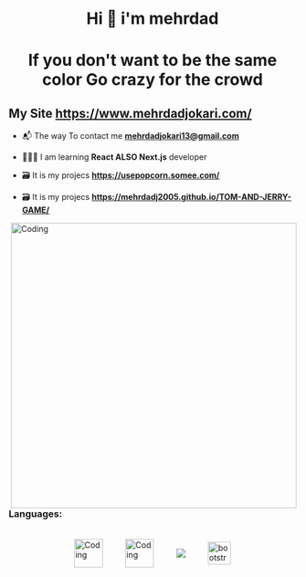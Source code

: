 <h1 align="center">Hi 👋  i'm mehrdad</h1>

<h1 align="center">If you don't want to be the same color
Go crazy for the crowd</h1>

## My Site **https://www.mehrdadjokari.com/**

- 📬 The way To contact me **mehrdadjokari13@gmail.com**

- 👨🏻‍💻 I am learning **React ALSO Next.js** developer

- 🗃️ It is my projecs **https://usepopcorn.somee.com/**

- 🗃️ It is my projecs **https://mehrdadj2005.github.io/TOM-AND-JERRY-GAME/**
    

<img align="right" alt="Coding" width="500" src="https://raw.githubusercontent.com/mayankchaudhary26/Cool-Readme-ideas/master/data/multi-screen.gif">
<h3 align="left">Languages:</h3><br/>
<p style="display:flex; margin: 0 auto; justify-content: space-evenly; width:70%; align-items: center;">
    <a href="https://www.React.dev/" " target="_blank" rel="noreferrer"><img  style="width:50px; " alt="Coding"  src="https://www.vectorlogo.zone/logos/reactjs/reactjs-icon.svg"></a>
    <a href="https://www.figma.com/" " target="_blank" rel="noreferrer"><img  style="width:50px; " alt="Coding"  src="https://img.icons8.com/?size=256w&id=Xf1sHBmY73hA&format=png"></a>
    <a href="https://www.figma.com/" " target="_blank" rel="noreferrer"> <img src="https://cdn.jsdelivr.net/gh/devicons/devicon@latest/icons/javascript/javascript-original.svg" /></a>
    <a href="https://getbootstrap.com"  target="_blank" rel="noreferrer"> <img src="https://img.icons8.com/?size=100&id=EzPCiQUqWWEa&format=png&color=000000" alt="bootstrap"  width="40" height="40"/></a>
 <p/>
 
